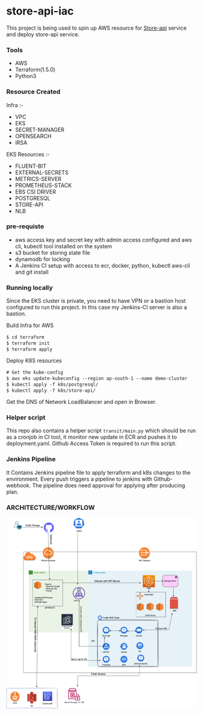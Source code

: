 # store-api-iac
This project is being used to spin up AWS resource for [Store-api](https://github.com/rohit-dimagi/store-api-iac) service and deploy store-api service.

### Tools
* AWS
* Terraform(1.5.0)
* Python3

### Resource Created
 Infra :-
* VPC
* EKS
* SECRET-MANAGER
* OPENSEARCH
* IRSA

EKS Resources :-
* FLUENT-BIT
* EXTERNAL-SECRETS
* METRICS-SERVER
* PROMETHEUS-STACK
* EBS CSI DRIVER
* POSTGRESQL
* STORE-API
* NLB

### pre-requiste
* aws access key and secret key with admin access configured and aws cli, kubectl tool installed on the system
* s3 bucket for storing state file
* dynamodb for locking
* A Jenkins CI setup with access to ecr, docker, python, kubectl aws-cli and git install

### Running locally
Since the EKS cluster is private, you need to have VPN or a bastion host configured to run this project. In this case my Jenkins-CI server is also a bastion.

Build Infra for AWS

```
$ cd terraform
$ terraform init
$ terraform apply
```

Deploy K8S resources

```
# Get the kube-config
$ aws eks update-kubeconfig --region ap-south-1 --name demo-cluster
$ kubectl apply -f k8s/postgresql/
$ kubectl apply -f k8s/store-api/
```
Get the DNS of Network LoadBalancer and open in Browser.

### Helper script

This repo also contains a helper script `transit/main.py` which should be run as a cronjob in CI tool, it monitor new update in ECR and pushes it to deployment.yaml. Github Access Token is required to run this script.

### Jenkins Pipeline
It Contains Jenkins pipeline file to apply terraform and k8s changes to the environment. Every push triggers a pipeline to jenkins with Github-webhook. The pipeline does need approval for applying after producing plan.


### ARCHITECTURE/WORKFLOW

![Architecture](./docs/Arch.png?raw=true "Architecture")
